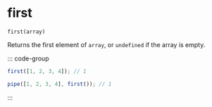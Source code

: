 # first

`first(array)`

Returns the first element of `array`, or `undefined` if the array is empty.

::: code-group

```ts [data-first]
first([1, 2, 3, 4]); // 1
```

```ts [data-last]
pipe([1, 2, 3, 4], first()); // 1
```

:::

